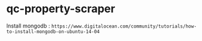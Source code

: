 # qc-property-scraper

Install mongodb : 
`https://www.digitalocean.com/community/tutorials/how-to-install-mongodb-on-ubuntu-14-04`
